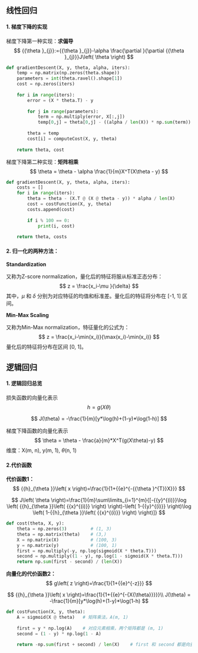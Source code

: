 ## 线性回归

#### 1. 梯度下降的实现

梯度下降第一种实现：**求偏导**
$$
{{\theta }_{j}}:={{\theta }_{j}}-\alpha \frac{\partial }{\partial {{\theta }_{j}}}J\left( \theta  \right)
$$

```python
def gradientDescent(X, y, theta, alpha, iters):
    temp = np.matrix(np.zeros(theta.shape))
    parameters = int(theta.ravel().shape[1])
    cost = np.zeros(iters)
    
    for i in range(iters):
        error = (X * theta.T) - y
        
        for j in range(parameters):
            term = np.multiply(error, X[:,j])
            temp[0,j] = theta[0,j] - ((alpha / len(X)) * np.sum(term))
            
        theta = temp
        cost[i] = computeCost(X, y, theta)
        
    return theta, cost
```



梯度下降第二种实现：**矩阵相乘**
$$
\theta = \theta - \alpha \frac{1}{m}X^T(X\theta - y)
$$

```python
def gradientDescent(X, y, theta, alpha, iters):
    costs = []
    for i in range(iters):
        theta = theta - (X.T @ (X @ theta - y)) * alpha / len(X)
        cost = costFunction(X, y, theta)
        costs.append(cost)
        
        if i % 100 == 0:
            print(i, cost)
        
    return theta, costs
```



#### 2. 归一化的两种方法：

**Standardization**

又称为Z-score normalization，量化后的特征将服从标准正态分布：
$$
z = \frac{x_i-\mu }{\delta}
$$
其中，$\mu$ 和 $\delta$ 分别为对应特征的均值和标准差。量化后的特征将分布在 [-1, 1] 区间。



**Min-Max Scaling**

又称为Min-Max normalization，特征量化的公式为：
$$
z = \frac{x_i-\min(x_i)}{\max(x_i)-\min(x_i)}
$$
量化后的特征将分布在区间 [0, 1]。





## 逻辑回归

#### 1. 逻辑回归总览

损失函数的向量化表示
$$
h = g(X\theta)
$$

$$
J(\theta) = -\frac{1}{m}[y*\log(h)+(1-y)*\log(1-h)]
$$

梯度下降函数的向量化表示
$$
\theta = \theta - \frac{a}{m}*X^T(g(X\theta)-y)
$$
维度：X(m, n), y(m, 1), $\theta$(n, 1)



#### 2.代价函数

**代价函数1：**
$$
{{h}_{\theta }}\left( x \right)=\frac{1}{1+{{e}^{-{{\theta }^{T}}X}}}
$$

$$
J\left( \theta  \right)=\frac{1}{m}\sum\limits_{i=1}^{m}{[-{{y}^{(i)}}\log \left( {{h}_{\theta }}\left( {{x}^{(i)}} \right) \right)-\left( 1-{{y}^{(i)}} \right)\log \left( 1-{{h}_{\theta }}\left( {{x}^{(i)}} \right) \right)]}
$$

```python
def cost(theta, X, y):
    theta = np.zeros(3)			# (1, 3)
    theta = np.matrix(theta)	# (3,)
    X = np.matrix(X)			# (100, 3)
    y = np.matrix(y)			# (100, 1)
    first = np.multiply(-y, np.log(sigmoid(X * theta.T)))
    second = np.multiply((1 - y), np.log(1 - sigmoid(X * theta.T)))
    return np.sum(first - second) / (len(X))
```



**向量化的代价函数2：**
$$
g\left( z \right)=\frac{1}{1+{{e}^{-z}}}
$$

$$
{{h}_{\theta }}\left( x \right)=\frac{1}{1+{{e}^{-{X{\theta}}}}}\\
J(\theta) = -\frac{1}{m}[y*\log(h)+(1-y)*\log(1-h)
$$

```python
def costFunction(X, y, theta):
    A = sigmoid(X @ theta)   # 矩阵乘法，A(m, 1)
    
    first = y * np.log(A)    # 对应元素相乘，两个矩阵都是 (m, 1)
    second = (1 - y) * np.log(1 - A)
    
    return -np.sum(first + second) / len(X)    # first 和 second 都是向量，此处要求和，计算总的损失
```



